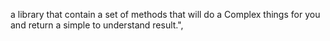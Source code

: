a library that contain a set of methods that will do a Complex things for you and return a simple to understand result.",